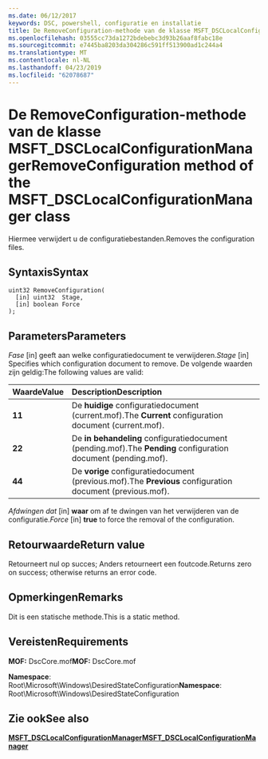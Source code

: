 ```yaml
---
ms.date: 06/12/2017
keywords: DSC, powershell, configuratie en installatie
title: De RemoveConfiguration-methode van de klasse MSFT_DSCLocalConfigurationManager
ms.openlocfilehash: 03555cc73da1272bdebebc3d93b26aaf8fabc18e
ms.sourcegitcommit: e7445ba8203da304286c591ff513900ad1c244a4
ms.translationtype: MT
ms.contentlocale: nl-NL
ms.lasthandoff: 04/23/2019
ms.locfileid: "62078687"
---
```

# <a name="removeconfiguration-method-of-the-msftdsclocalconfigurationmanager-class"></a><span data-ttu-id="271bd-103">De RemoveConfiguration-methode van de klasse MSFT_DSCLocalConfigurationManager</span><span class="sxs-lookup"><span data-stu-id="271bd-103">RemoveConfiguration method of the MSFT_DSCLocalConfigurationManager class</span></span>

<span data-ttu-id="271bd-104">Hiermee verwijdert u de configuratiebestanden.</span><span class="sxs-lookup"><span data-stu-id="271bd-104">Removes the configuration files.</span></span>

## <a name="syntax"></a><span data-ttu-id="271bd-105">Syntaxis</span><span class="sxs-lookup"><span data-stu-id="271bd-105">Syntax</span></span>

```mof
uint32 RemoveConfiguration(
  [in] uint32  Stage,
  [in] boolean Force
);
```

## <a name="parameters"></a><span data-ttu-id="271bd-106">Parameters</span><span class="sxs-lookup"><span data-stu-id="271bd-106">Parameters</span></span>

<span data-ttu-id="271bd-107">*Fase* \[in\] geeft aan welke configuratiedocument te verwijderen.</span><span class="sxs-lookup"><span data-stu-id="271bd-107">*Stage* \[in\] Specifies which configuration document to remove.</span></span> <span data-ttu-id="271bd-108">De volgende waarden zijn geldig:</span><span class="sxs-lookup"><span data-stu-id="271bd-108">The following values are valid:</span></span>

|<span data-ttu-id="271bd-109">Waarde</span><span class="sxs-lookup"><span data-stu-id="271bd-109">Value</span></span> |<span data-ttu-id="271bd-110">Description</span><span class="sxs-lookup"><span data-stu-id="271bd-110">Description</span></span> |
|:--- |:---|
|<span data-ttu-id="271bd-111">**1**</span><span class="sxs-lookup"><span data-stu-id="271bd-111">**1**</span></span> | <span data-ttu-id="271bd-112">De **huidige** configuratiedocument (current.mof).</span><span class="sxs-lookup"><span data-stu-id="271bd-112">The **Current** configuration document (current.mof).</span></span> |
|<span data-ttu-id="271bd-113">**2**</span><span class="sxs-lookup"><span data-stu-id="271bd-113">**2**</span></span> | <span data-ttu-id="271bd-114">De **in behandeling** configuratiedocument (pending.mof).</span><span class="sxs-lookup"><span data-stu-id="271bd-114">The **Pending** configuration document (pending.mof).</span></span>  |
|<span data-ttu-id="271bd-115">**4**</span><span class="sxs-lookup"><span data-stu-id="271bd-115">**4**</span></span> | <span data-ttu-id="271bd-116">De **vorige** configuratiedocument (previous.mof).</span><span class="sxs-lookup"><span data-stu-id="271bd-116">The **Previous** configuration document (previous.mof).</span></span> |

<span data-ttu-id="271bd-117">*Afdwingen dat* \[in\] **waar** om af te dwingen van het verwijderen van de configuratie.</span><span class="sxs-lookup"><span data-stu-id="271bd-117">*Force* \[in\] **true** to force the removal of the configuration.</span></span>

## <a name="return-value"></a><span data-ttu-id="271bd-118">Retourwaarde</span><span class="sxs-lookup"><span data-stu-id="271bd-118">Return value</span></span>

<span data-ttu-id="271bd-119">Retourneert nul op succes; Anders retourneert een foutcode.</span><span class="sxs-lookup"><span data-stu-id="271bd-119">Returns zero on success; otherwise returns an error code.</span></span>

## <a name="remarks"></a><span data-ttu-id="271bd-120">Opmerkingen</span><span class="sxs-lookup"><span data-stu-id="271bd-120">Remarks</span></span>

<span data-ttu-id="271bd-121">Dit is een statische methode.</span><span class="sxs-lookup"><span data-stu-id="271bd-121">This is a static method.</span></span>

## <a name="requirements"></a><span data-ttu-id="271bd-122">Vereisten</span><span class="sxs-lookup"><span data-stu-id="271bd-122">Requirements</span></span>

<span data-ttu-id="271bd-123">**MOF:** DscCore.mof</span><span class="sxs-lookup"><span data-stu-id="271bd-123">**MOF:** DscCore.mof</span></span>

<span data-ttu-id="271bd-124">**Namespace**: Root\Microsoft\Windows\DesiredStateConfiguration</span><span class="sxs-lookup"><span data-stu-id="271bd-124">**Namespace**: Root\Microsoft\Windows\DesiredStateConfiguration</span></span>

## <a name="see-also"></a><span data-ttu-id="271bd-125">Zie ook</span><span class="sxs-lookup"><span data-stu-id="271bd-125">See also</span></span>

[<span data-ttu-id="271bd-126">**MSFT_DSCLocalConfigurationManager**</span><span class="sxs-lookup"><span data-stu-id="271bd-126">**MSFT_DSCLocalConfigurationManager**</span></span>](msft-dsclocalconfigurationmanager.md)